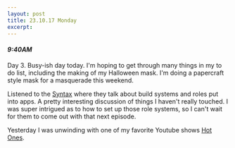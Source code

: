 ```yaml
---
layout: post
title: 23.10.17 Monday
excerpt: 
---
```


#### *9:40AM*
Day 3. Busy-ish day today. I'm hoping to get through many things in my to do list, including the making of my Halloween mask. I'm doing a papercraft style mask for a masquerade this weekend. 

Listened to the [Syntax]() where they talk about build systems and roles put into apps. A pretty interesting discussion of things I haven't really touched. I was super intrigued as to how to set up those role systems, so I can't wait for them to come out with that next episode.

Yesterday I was unwinding with one of my favorite Youtube shows [Hot Ones]().